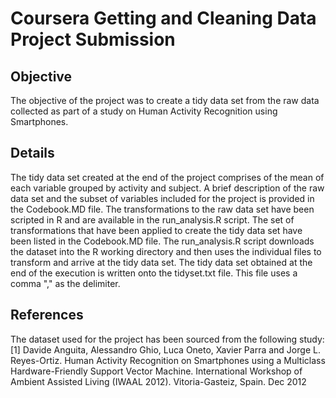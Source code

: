 # Coursera Getting and Cleaning Data Project Submission

## Objective

The objective of the project was to create a tidy data set from the raw data collected as part of a study on Human Activity Recognition using Smartphones. 

## Details
The tidy data set created at the end of the project comprises of the mean of each variable grouped by activity and subject. 
A brief description of the raw data set and the subset of variables included for the project is provided in the Codebook.MD file.
The transformations to the raw data set have been scripted in R and are available in the run_analysis.R script. The set of transformations that have been applied to create the tidy data set have been listed in the Codebook.MD file.
The run_analysis.R script downloads the dataset into the R working directory and then uses the individual files to transform and arrive at the tidy data set.
The tidy data set obtained at the end of the execution is written onto the tidyset.txt file. This file uses a comma "," as the delimiter.

## References
The dataset used for the project has been sourced from the following study:
[1] Davide Anguita, Alessandro Ghio, Luca Oneto, Xavier Parra and Jorge L. Reyes-Ortiz. Human Activity Recognition on Smartphones using a Multiclass Hardware-Friendly Support Vector Machine. International Workshop of Ambient Assisted Living (IWAAL 2012). Vitoria-Gasteiz, Spain. Dec 2012 

